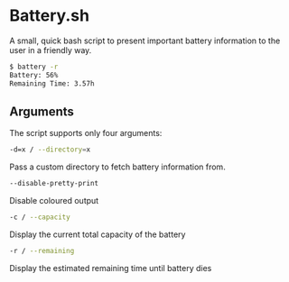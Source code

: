 Battery.sh
===
A small, quick bash script to present important battery information
to the user in a friendly way.

```bash
$ battery -r
Battery: 56%
Remaining Time: 3.57h
```

Arguments
---
The script supports only four arguments:

```bash
-d=x / --directory=x
```

Pass a custom directory to fetch battery information from.

```bash
--disable-pretty-print
```

Disable coloured output

```bash
-c / --capacity
```

Display the current total capacity of the battery

```bash
-r / --remaining
```

Display the estimated remaining time until battery dies
